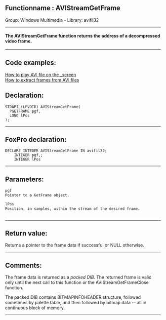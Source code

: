 <link rel="stylesheet" type="text/css" href="../../css/win32api.css">  
<link rel="stylesheet" href="https://cdnjs.cloudflare.com/ajax/libs/font-awesome/4.7.0/css/font-awesome.min.css">

## Functionname : AVIStreamGetFrame
Group: Windows Multimedia - Library: avifil32    
***  


#### The AVIStreamGetFrame function returns the address of a decompressed video frame.
***  


## Code examples:
[How to play AVI file on the _screen](../../samples/sample_430.md)  
[How to extract frames from AVI files](../../samples/sample_484.md)  

## Declaration:
```foxpro  
STDAPI_(LPVOID) AVIStreamGetFrame(
  PGETFRAME pgf,
  LONG lPos
);  
```  
***  


## FoxPro declaration:
```foxpro  
DECLARE INTEGER AVIStreamGetFrame IN avifil32;
	INTEGER pgf,;
	INTEGER lPos  
```  
***  


## Parameters:
```txt  
pgf
Pointer to a GetFrame object.

lPos
Position, in samples, within the stream of the desired frame.
  
```  
***  


## Return value:
Returns a pointer to the frame data if successful or NULL otherwise.   
***  


## Comments:
The frame data is returned as a <Em>packed DIB</Em>. The returned frame is valid only until the next call to this function or the AVIStreamGetFrameClose function.  
  
The packed DIB contains BITMAPINFOHEADER structure, followed sometimes by palette table, and then followed by bitmap data -- all in continuous block of memory.  
  
***  

